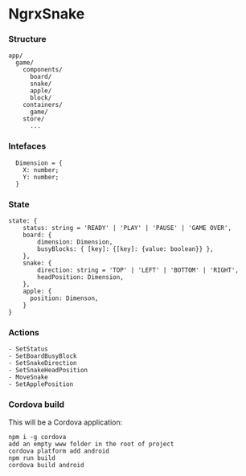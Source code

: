 # NgrxSnake

### Structure
```
app/
  game/
    components/
      board/
      snake/
      apple/
      block/
    containers/
      game/
    store/
      ...
```

### Intefaces
```
  Dimension = {
    X: number;
    Y: number;
  }
```

### State
```
state: {
	status: string = 'READY' | 'PLAY' | 'PAUSE' | 'GAME OVER',
	board: {
		dimension: Dimension,
		busyBlocks: { [key]: {[key]: {value: boolean}} },
	},
	snake: {
		direction: string = 'TOP' | 'LEFT' | 'BOTTOM' | 'RIGHT',
		headPosition: Dimension,
	},
	apple: {
	  position: Dimenson,
	}
}
```

### Actions
```
- SetStatus
- SetBoardBusyBlock
- SetSnakeDirection
- SetSnakeHeadPosition
- MoveSnake
- SetApplePosition
```

### Cordova build

This will be a Cordova application:

```
npm i -g cordova
add an empty www folder in the root of project
cordova platform add android
npm run build
cordova build android
```
